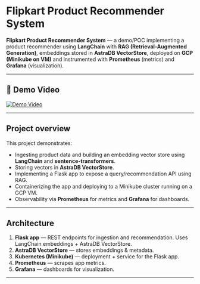 # Flipkart Product Recommender System

**Flipkart Product Recommender System** — a demo/POC implementing a product recommender using **LangChain** with **RAG (Retrieval-Augmented Generation)**, embeddings stored in **AstraDB VectorStore**, deployed on **GCP (Minikube on VM)** and instrumented with **Prometheus** (metrics) and **Grafana** (visualization).

---


## 🎥 Demo Video

[![Demo Video](https://img.youtube.com/vi/cmVjsDW27lk/0.jpg)](https://youtu.be/cmVjsDW27lk)

---

## Project overview

This project demonstrates:

- Ingesting product data and building an embedding vector store using **LangChain** and **sentence-transformers**.
- Storing vectors in **AstraDB VectorStore**.
- Implementing a Flask app to expose a query/recommendation API using RAG.
- Containerizing the app and deploying to a Minikube cluster running on a GCP VM.
- Observability via **Prometheus** for metrics and **Grafana** for dashboards.

---

## Architecture

1. **Flask app** — REST endpoints for ingestion and recommendation. Uses LangChain embeddings + AstraDB VectorStore.  
2. **AstraDB VectorStore** — stores embeddings & metadata.  
3. **Kubernetes (Minikube)** — deployment + service for the Flask app.  
4. **Prometheus** — scrapes app metrics.  
5. **Grafana** — dashboards for visualization.  

---

